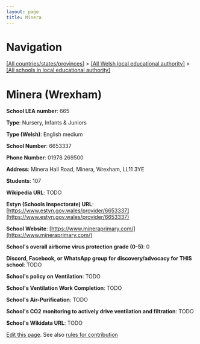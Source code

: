 ```yaml
---
layout: page
title: Minera
---
```

# Navigation

[[All countries/states/provinces]](../../..) > [[All Welsh local educational authority]](../..) > [[All schools in local educational authority]](..)

# Minera (Wrexham)

**School LEA number**: 665

**Type**: Nursery, Infants & Juniors

**Type (Welsh)**: English medium

**School Number**: 6653337

**Phone Number**: 01978 269500

**Address**: Minera Hall Road, Minera, Wrexham, LL11 3YE

**Students**: 107

**Wikipedia URL**: TODO

**Estyn (Schools Inspectorate) URL**: [https://www.estyn.gov.wales/provider/6653337](https://www.estyn.gov.wales/provider/6653337)

**School Website**: [https://www.mineraprimary.com/](https://www.mineraprimary.com/)

**School's overall airborne virus protection grade (0-5)**: 0

**Discord, Facebook, or WhatsApp group for discovery/advocacy for THIS school**: TODO

**School's policy on Ventilation**: TODO

**School's Ventilation Work Completion**: TODO

**School's Air-Purification**: TODO

**School's CO2 monitoring to actively drive ventilation and filtration**: TODO

**School's Wikidata URL**: TODO




[Edit this page](https://github.com/VentilationProject/Wales/edit/prif/./Wrexham/Minera.md). See also [rules for contribution](../../../contribution-rules/)